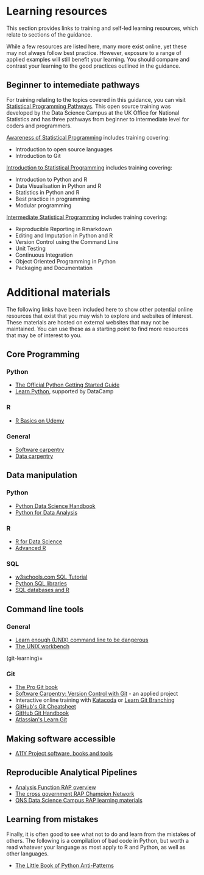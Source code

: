 # Learning resources

This section provides links to training and self-led learning resources, which relate to sections of the guidance.

While a few resources are listed here, many more exist online, yet these may not always follow best practice.
However, exposure to a range of applied examples will still benefit your learning.
You should compare and contrast your learning to the good practices outlined in the guidance.

## Beginner to intemediate pathways

For training relating to the topics covered in this guidance, you can visit [Statistical Programming Pathways](https://datasciencecampus.github.io/statistical_programming_training_pathways/). This open source training was developed by the Data Science Campus at the UK Office for National Statistics and has three pathways from beginner to intermediate level for coders and programmers.

[Awareness of Statistical Programming](https://datasciencecampus.github.io/statistical_programming_training_pathways/stats_pathway_awareness.html) includes training covering:
- Introduction to open source languages
- Introduction to Git

[Introduction to Statistical Programming](https://datasciencecampus.github.io/statistical_programming_training_pathways/stats_pathway_intro.html) includes training covering:
- Introduction to Python and R
- Data Visualisation in Python and R
- Statistics in Python and R
- Best practice in programming
- Modular programming

[Intermediate Statistical Programming](https://datasciencecampus.github.io/statistical_programming_training_pathways/stats_pathway_intro.html) includes training covering:
- Reproducible Reporting in Rmarkdown 
- Editing and Imputation in Python and R
- Version Control using the Command Line
- Unit Testing
- Continuous Integration
- Object Oriented Programming in Python
- Packaging and Documentation

<!-- Do we want to remove all of these? Or caveat that they may go out of date? -->

# Additional materials 

The following links have been included here to show other potential online resources that exist that you may wish to explore and websites of interest. These materials are hosted on external websites that may not be maintained. You can use these as a starting point to find more resources that may be of interest to you.

## Core Programming

### Python

* [The Official Python Getting Started Guide](https://www.python.org/about/gettingstarted/)
* [Learn Python](https://www.learnpython.org/), supported by DataCamp


### R

* [R Basics on Udemy](https://www.udemy.com/course/r-basics/)


### General

* [Software carpentry](https://software-carpentry.org/lessons/)
* [Data carpentry](https://datacarpentry.org/lessons/)


## Data manipulation

### Python

* [Python Data Science Handbook](https://jakevdp.github.io/PythonDataScienceHandbook/index.html)
* [Python for Data Analysis](https://github.com/wesm/pydata-book)


### R

* [R for Data Science](https://r4ds.had.co.nz/)
* [Advanced R](https://adv-r.hadley.nz/index.html)


### SQL

* [w3schools.com SQL Tutorial](https://www.w3schools.com/sql/default.asp)
* [Python SQL libraries](https://realpython.com/python-sql-libraries/)
* [SQL databases and R](http://datacarpentry.org/R-ecology-lesson/05-r-and-databases.html)


## Command line tools

### General

* [Learn enough (UNIX) command line to be dangerous](https://www.learnenough.com/command-line-tutorial/basics)
* [The UNIX workbench](https://seankross.com/the-unix-workbench/)


(git-learning)=
### Git

* [The Pro Git book](https://git-scm.com/book/en/v2)
* [Software Carpentry: Version Control with Git](https://swcarpentry.github.io/git-novice/) - an applied project
* Interactive online training with [Katacoda](https://www.katacoda.com/courses/git) or [Learn Git Branching](https://learngitbranching.js.org/)
* [GitHub's Git Cheatsheet](https://education.github.com/git-cheat-sheet-education.pdf)
* [GitHub Git Handbook](https://guides.github.com/introduction/git-handbook/)
* [Atlassian's Learn Git](https://www.atlassian.com/git)



## Making software accessible

* [A11Y Project software, books and tools](https://www.a11yproject.com/resources/)


## Reproducible Analytical Pipelines

* [Analysis Function RAP overview](https://analysisfunction.civilservice.gov.uk/support/reproducible-analytical-pipelines/)
* [The cross government RAP Champion Network](https://analysisfunction.civilservice.gov.uk/support/reproducible-analytical-pipelines/reproducible-analytical-pipeline-rap-champions/)
* [ONS Data Science Campus RAP learning materials](https://github.com/datasciencecampus/gov-uk-rap-materials)


## Learning from mistakes

Finally, it is often good to see what not to do and learn from the mistakes of others.
The following is a compilation of bad code in Python, but worth a read whatever your language as most apply to R and Python, as well as other languages.

* [The Little Book of Python Anti-Patterns](https://docs.quantifiedcode.com/python-anti-patterns/index.html)
